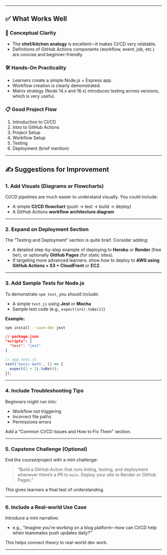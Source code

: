 
---

## ✅ What Works Well

### 🧠 **Conceptual Clarity**
- The **chef/kitchen analogy** is excellent—it makes CI/CD very relatable.
- Definitions of GitHub Actions components (workflow, event, job, etc.) are concise and beginner-friendly.

### 🛠 **Hands-On Practicality**
- Learners create a simple Node.js + Express app.
- Workflow creation is clearly demonstrated.
- Matrix strategy (Node 14.x and 16.x) introduces testing across versions, which is very useful.

### 📋 **Good Project Flow**
1. Introduction to CI/CD
2. Intro to GitHub Actions
3. Project Setup
4. Workflow Setup
5. Testing
6. Deployment (brief mention)

---

## ✍️ Suggestions for Improvement

### 1. **Add Visuals (Diagrams or Flowcharts)**
CI/CD pipelines are much easier to understand visually. You could include:
- A simple **CI/CD flowchart** (push → test → build → deploy)
- A GitHub Actions **workflow architecture diagram**

---

### 2. **Expand on Deployment Section**
The “Testing and Deployment” section is quite brief. Consider adding:
- A detailed step-by-step example of deploying to **Heroku** or **Render** (free tier), or optionally **GitHub Pages** (for static sites).
- If targeting more advanced learners: show how to deploy to **AWS using GitHub Actions + S3 + CloudFront** or **EC2**.

---

### 3. **Add Sample Tests for Node.js**
To demonstrate `npm test`, you should include:
- A simple `test.js` using **Jest** or **Mocha**
- Sample test code (e.g., `expect(1+1).toBe(2)`)

**Example:**
```bash
npm install --save-dev jest
```

```json
// package.json
"scripts": {
  "test": "jest"
}
```

```js
// app.test.js
test('basic math', () => {
  expect(2 + 2).toBe(4);
});
```

---

### 4. **Include Troubleshooting Tips**
Beginners might run into:
- Workflow not triggering
- Incorrect file paths
- Permissions errors

Add a "Common CI/CD Issues and How to Fix Them" section.

---

### 5. **Capstone Challenge (Optional)**
End the course/project with a mini challenge:
> “Build a GitHub Action that runs linting, testing, and deployment whenever there’s a PR to `main`. Deploy your site to Render or GitHub Pages.”

This gives learners a final test of understanding.

---

### 6. **Include a Real-world Use Case**
Introduce a mini narrative:
- e.g., “Imagine you're working on a blog platform—how can CI/CD help when teammates push updates daily?”

This helps connect theory to real-world dev work.

---
